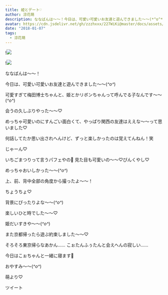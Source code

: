 ```yaml
---
title: 姫とデート♡
author: 涼花萌
description: ななばんは〜〜！今日は、可愛い可愛いお友達と遊んできました〜〜(*^o^*)可愛すぎて梅田博士ちゃんと、姫とかリボンちゃんって呼んでる子なんです〜〜(*^o^*)会うの久しぶりや...
avatar: https://cdn.jsdelivr.net/gh/zzzhxxx/227WiKi@master/docs/assets/photo/avatar/moe.jpg
date: "2018-01-07"
tags:
  - 涼花萌
---
```


!![](https://cdn.jsdelivr.net/gh/zzzhxxx/227WiKi-image@master/blog-image/moe-2018-01-07_1.jpg)

!![](https://cdn.jsdelivr.net/gh/zzzhxxx/227WiKi-image@master/blog-image/moe-2018-01-07_2.jpg)






ななばんは〜〜！



今日は、可愛い可愛いお友達と遊んできました〜〜(*^o^*)



可愛すぎて梅田博士ちゃんと、姫とかリボンちゃんって呼んでる子なんです〜〜(*^o^*)



会うの久しぶりやった〜〜♡



めっちゃ可愛いのにすんごい面白くて、やっぱり関西の友達はええな〜〜って思いました♡


何話してたか思い出されへんけど、ずっと楽しかったのは覚えてんねん！笑





じゃーん♡






いちごまつりって言うパフェやの🍓
見た目も可愛いの〜〜♡ぴんくやし♡


めっちゃおいしかった〜〜(*^o^*)


上、前、背中全部の角度から撮ったよ〜〜！






ちょうちょ♡








背景にぴったりよな〜〜(*^o^*)



楽しいひと時でした〜〜♡

姫だいすきや〜〜(*^o^*)



また京都帰ったら遊ぶ約束しました〜〜♡








そろそろ東京帰らなあかん……
こぉたんふぅたんと会えへんの寂しい……




今日はこぉちゃんと一緒に寝ます🐩







おやすみ〜〜(*^o^*)




萌より♡


ツイート



